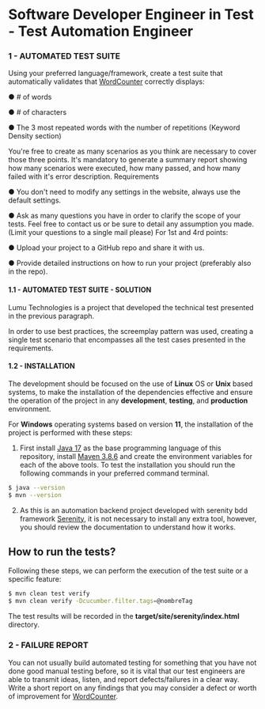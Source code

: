 # Software Developer Engineer in Test - Test Automation Engineer


### 1 - AUTOMATED TEST SUITE
Using your preferred language/framework, create a test suite that
automatically validates that [WordCounter](https://wordcounter.net/) correctly displays:

● # of words

● # of characters

● The 3 most repeated words with the number of repetitions (Keyword
Density section)

You're free to create as many scenarios as you think are necessary to cover
those three points. It's mandatory to generate a summary report showing how
many scenarios were executed, how many passed, and how many failed with it's
error description.
Requirements

● You don't need to modify any settings in the website, always use the
default settings.

● Ask as many questions you have in order to clarify the scope of your
tests. Feel free to contact us or be sure to detail any assumption you
made. (Limit your questions to a single mail please)
For 1st and 4rd points:

● Upload your project to a GitHub repo and share it with us. 

● Provide detailed instructions on how to run your project (preferably also in the repo).

#### 1.1 - AUTOMATED TEST SUITE - SOLUTION

Lumu Technologies is a project that developed the technical test presented in the previous paragraph.

In order to use best practices, the screemplay pattern was used, creating a single test scenario that encompasses all the test cases presented in the requirements.



#### 1.2 - INSTALLATION

The development should be focused on the use of **Linux** OS or **Unix** based systems, to make the installation of the dependencies effective and ensure the operation of the project in any **development**, **testing**, and **production** environment.

For **Windows** operating systems based on version **11**, the installation of the project is performed with these steps:

1. First install [Java 17](https://www.oracle.com/java/technologies/javase/jdk17-archive-downloads.html) as the base programming language of this repository, install [Maven 3.8.6](https://maven.apache.org/download.cgi) and create the environment variables for each of the above tools.
   To test the installation you should run the following commands in your preferred command terminal.
```sh
$ java --version
$ mvn --version
```

2. As this is an automation backend project developed with serenity bdd framework [Serenity](https://serenity-bdd.github.io/docs/tutorials/first_test), it is not necessary to install any extra tool, however, you should review the documentation to understand how it works.


## How to run the tests?

Following these steps, we can perform the execution of the test suite or a specific feature:
```sh
$ mvn clean test verify
$ mvn clean verify -Dcucumber.filter.tags=@nombreTag
```

The test results will be recorded in the **target/site/serenity/index.html** directory.

### 2 - FAILURE REPORT
You can not usually build automated testing for something that you have not done good manual testing before, so it is vital that our test engineers are able to transmit ideas, listen, and report defects/failures in a clear way.
Write a short report on any findings that you may consider a defect or worth of improvement for [WordCounter](https://wordcounter.net/).
